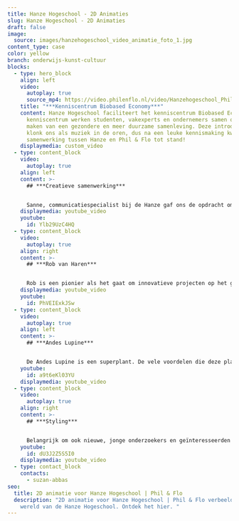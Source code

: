 ```yaml
---
title: Hanze Hogeschool - 2D Animaties
slug: Hanze Hogeschool - 2D Animaties
draft: false
image:
  source: images/hanzehogeschool_video_animatie_foto_1.jpg
content_type: case
color: yellow
branch: onderwijs-kunst-cultuur
blocks:
  - type: hero_block
    align: left
    video:
      autoplay: true
      source_mp4: https://video.philenflo.nl/video/Hanzehogeschool_PhilenFlo_Video_Animatie_1.mp4
    title: "***Kenniscentrum Biobased Economy***"
    content: Hanze Hogeschool faciliteert het kenniscentrum Biobased Economy. In dit
      kenniscentrum werken studenten, vakexperts en ondernemers samen om werk te
      maken van een gezondere en meer duurzame samenleving. Deze introductie
      klonk ons als muziek in de oren, dus na een leuke kennismaking kwam een
      samenwerking tussen Hanze en Phil & Flo tot stand!
    displaymedia: custom_video
  - type: content_block
    video:
      autoplay: true
    align: left
    content: >-
      ## ***Creatieve samenwerking***


      Sanne, communicatiespecialist bij de Hanze gaf ons de opdracht om drie hippe & pakkende [2D animaties](https://www.philenflo.nl/2d-animatie/) te maken over de Andes Lupine, een bijzondere plant met veel unieke eigenschappen. Naast deze drie animaties, mochten we het project aftrappen met een animatie over Rob van Haren een van de ‘’godfathers’’ van de Andes Lupine.
    displaymedia: youtube_video
    youtube:
      id: Ylb29UzC4HQ
  - type: content_block
    video:
      autoplay: true
    align: right
    content: >-
      ## ***Rob van Haren***


      Rob is een pionier als het gaat om innovatieve projecten op het gebied van duurzaamheid. Door zijn succes met onder andere de Andes Lupine, Vroeg Sanne ons om een animatie te wijden aan deze succesvolle ondernemer, onderzoeker en docent. Waarom? Rob van Haren is voorgedragen voor een landelijke prijs voor lectoren die een aanzienlijke bijdrage hebben geleverd aan onderwijs en onderzoek. Deze prijs heeft als doel om de impact van praktijkgericht onderzoek op de samenleving zichtbaarder te maken, en de rol van onderzoek en innovatie binnen het onderwijs te benadrukken. Benieuwd waarom Rob moet winnen? Bekijk de animatie en oordeel zelf!
    displaymedia: youtube_video
    youtube:
      id: PhVEIExkJSw
  - type: content_block
    video:
      autoplay: true
    align: left
    content: >-
      ## ***Andes Lupine***


      De Andes Lupine is een superplant. De vele voordelen die deze plant met zich meebrengt was aanleiding om drie pakkende [animaties](https://www.philenflo.nl/oplossingen/animatie-laten-maken/) te wijden aan de plant en haar voordelen. Hierbij was het belangrijk dat de animaties los van elkaar inzetbaar zijn, maar daarnaast elkaar ook complementeren. Het moment suprême was een grote wereldwijde bijeenkomst met als thema... je raadt het al: de Andes Lupine!
    youtube:
      id: a9t6eKl03YU
    displaymedia: youtube_video
  - type: content_block
    video:
      autoplay: true
    align: right
    content: >-
      ## ***Styling***


      Belangrijk om ook nieuwe, jonge onderzoekers en geïnteresseerden aan te spreken is een hippe animatiestijl. Deze stijl hebben we aangevuld met een jonge, hippe voice-over stem. Oordeel zelf & laat ons weten heo we jou kunnen helpen!
    youtube:
      id: dU3J2Z5S5I0
    displaymedia: youtube_video
  - type: contact_block
    contacts:
      - suzan-abbas
seo:
  title: 2D animatie voor Hanze Hogeschool | Phil & Flo
  description: "2D animatie voor Hanze Hogeschool | Phil & Flo verbeelden de
    wereld van de Hanze Hogeschool. Ontdek het hier. "
---
```

